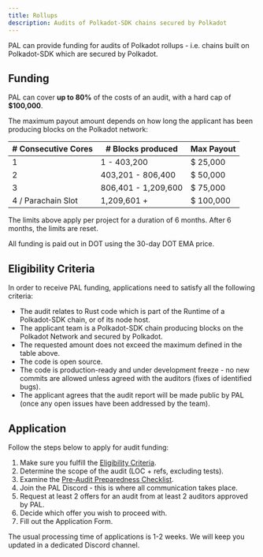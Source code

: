 ```yaml
---
title: Rollups
description: Audits of Polkadot-SDK chains secured by Polkadot
---
```


PAL can provide funding for audits of Polkadot rollups - i.e. chains built on Polkadot-SDK which are secured by Polkadot.

## Funding
PAL can cover **up to 80%** of the costs of an audit, with a hard cap of **$100,000**.

The maximum payout amount depends on how long the applicant has been producing blocks on the Polkadot network:

| # Consecutive Cores  | # Blocks produced   | Max Payout                      |
|----------------------|---------------------|---------------------------------|
| 1                    | 1 - 403,200         | $ 25,000                        |
| 2                    | 403,201 - 806,400   | $ 50,000                        |
| 3                    | 806,401 - 1,209,600 | $ 75,000                        |
| 4 / Parachain Slot   | 1,209,601 +         | $ 100,000                       |

The limits above apply per project for a duration of 6 months. After 6 months, the limits are reset.

All funding is paid out in DOT using the 30-day DOT EMA price.

## Eligibility Criteria
In order to receive PAL funding, applications need to satisfy all the following criteria:

* The audit relates to Rust code which is part of the Runtime of a Polkadot-SDK chain, or of its node host.
* The applicant team is a Polkadot-SDK chain producing blocks on the Polkadot Network and secured by Polkadot. 
* The requested amount does not exceed the maximum defined in the table above.
* The code is open source.
* The code is production-ready and under development freeze - no new commits are allowed unless agreed with the auditors (fixes of identified bugs).
* The applicant agrees that the audit report will be made public by PAL (once any open issues have been addressed by the team).

## Application
Follow the steps below to apply for audit funding:

1. Make sure you fulfill the [Eligibility Criteria](#eligibility-criteria).
2. Determine the scope of the audit (LOC + refs, excluding tests).
3. Examine the [Pre-Audit Preparedness Checklist](../03_audits/04_prepare.md).  
4. Join the PAL Discord - this is where all communication takes place.
5. Request at least 2 offers for an audit from at least 2 auditors approved by PAL.
6. Decide which offer you wish to proceed with.
7. Fill out the Application Form.

The usual processing time of applications is 1-2 weeks. We will keep you updated in a dedicated Discord channel.
